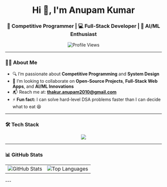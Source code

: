 <h1 align="center">Hi 👋, I'm Anupam Kumar</h1>
<h3 align="center">🚀 Competitive Programmer | 💻 Full-Stack Developer | 🧠 AI/ML Enthusiast</h3>

<p align="center">
  <img src="https://komarev.com/ghpvc/?username=AnupamKumar-1&label=Profile%20views&color=brightgreen&style=flat" alt="Profile Views" />
</p>

---

### 👨‍💻 About Me

- 🔍 I’m passionate about **Competitive Programming** and **System Design**
- 🤝 I’m looking to collaborate on **Open-Source Projects**, **Full-Stack Web Apps**, and **AI/ML Innovations**
- 📬 Reach me at: **thakur.anupam2010@gmail.com**
- ⚡ **Fun fact:** I can solve hard-level DSA problems faster than I can decide what to eat 😆

---

### 🛠️ Tech Stack

<p align="center">
  <img src="https://skillicons.dev/icons?i=python,java,js,ts,react,nodejs,express,mongodb,mysql,html,css,tailwind,bootstrap,git,github,docker,linux,aws,vscode" />
</p>

---

### 📊 GitHub Stats

<table align="center">
  <tr>
    <td>
      <img 
        src="https://github-readme-stats.vercel.app/api?username=AnupamKumar-1
          &show_icons=true
          &theme=transparent
          &bg_color=45,ff7e5f,fb4b6b
          &title_color=ffffff
          &text_color=ffffff
          &icon_color=ffffff" 
        alt="GitHub Stats" />
    </td>
    <td>
      <img 
        src="https://github-readme-stats.vercel.app/api/top-langs/?username=AnupamKumar-1
          &layout=compact
          &theme=transparent
          &bg_color=45,ff7e5f,fb4b6b
          &title_color=ffffff
          &text_color=ffffff" 
        alt="Top Languages" />
    </td>
  </tr>
</table>
---


<!---
AnupamKumar-1/AnupamKumar-1 is a ✨ special ✨ repository because its `README.md` (this file) appears on your GitHub profile.
You can click the Preview link to take a look at your changes.
--->
